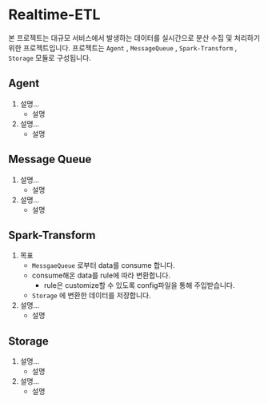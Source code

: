# Realtime-ETL


본 프로젝트는 대규모 서비스에서 발생하는 데이터를 실시간으로 분산 수집 및 처리하기 위한 프로젝트입니다.
프로젝트는 `Agent` , `MessageQueue` , `Spark-Transform` , `Storage` 모듈로 구성됩니다.


## Agent

1. 설명...
    - 설명
2. 설명...
    - 설명

## Message Queue

1. 설명...
    - 설명
2. 설명...
    - 설명

## Spark-Transform

1. 목표
    - `MessgaeQueue` 로부터 data를 consume 합니다.
    - consume해온 data를 rule에 따라 변환합니다.
        - rule은 customize할 수 있도록 config파일을 통해 주입받습니다.
    - `Storage` 에 변환한 데이터를 저장합니다.
2. 설명...
    - 설명

## Storage

1. 설명...
    - 설명
2. 설명...
    - 설명
        

